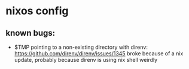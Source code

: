 # nixos config

## known bugs:
- $TMP pointing to a non-existing directory with direnv: https://github.com/direnv/direnv/issues/1345
  broke because of a nix update, probably because direnv is using nix shell weirdly